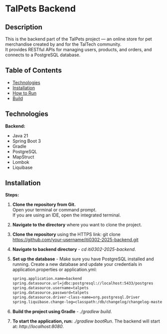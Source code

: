 # TalPets Backend

## Description
This is the backend part of the TalPets project — an online store for pet merchandise created by and for the TalTech community.  
It provides RESTful APIs for managing users, products, and orders, and connects to a PostgreSQL database.

## Table of Contents
- [Technologies](#technologies)
- [Installation](#installation)
- [How to Run](#how-to-run)
- [Build](#build)

## Technologies
**Backend:**
* Java 21
* Spring Boot 3
* Gradle
* PostgreSQL
* MapStruct
* Lombok
* Liquibase

## Installation
**Steps:**

1. **Clone the repository from Git.**  
   Open your terminal or command prompt.  
   If you are using an IDE, open the integrated terminal.

2. **Navigate to the directory** where you want to clone the project.

3. **Clone the repository** using the HTTPS link:
   git clone https://github.com/your-username/iti0302-2025-backend.git

4. **Navigate to backend directory** - _cd iti0302-2025-backend_.

5. **Set up the database** - Make sure you have PostgreSQL installed and running.
   Create a new database and update your credentials in application.properties or application.yml:
   ```bash
   spring.application.name=backend
   spring.datasource.url=jdbc:postgresql://localhost:5433/postgres
   spring.datasource.username=talpets
   spring.datasource.password=talpets
   spring.datasource.driver-class-name=org.postgresql.Driver
   spring.liquibase.change-log=classpath:/db/changelog/changelog-master.xml

6. **Build the project using Gradle** - _./gradlew build_.

7. **To start the application, run:** _./gradlew bootRun_. The backend will start at: _http://localhost:8080_.

